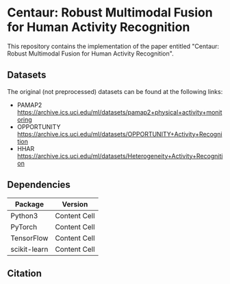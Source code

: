 # Centaur: Robust Multimodal Fusion for Human Activity Recognition

This repository contains the implementation of the paper entitled "Centaur: Robust Multimodal Fusion for Human Activity Recognition".

## Datasets
The original (not preprocessed) datasets can be found at the following links:

 * PAMAP2 https://archive.ics.uci.edu/ml/datasets/pamap2+physical+activity+monitoring
 * OPPORTUNITY https://archive.ics.uci.edu/ml/datasets/OPPORTUNITY+Activity+Recognition
 * HHAR https://archive.ics.uci.edu/ml/datasets/Heterogeneity+Activity+Recognition


## Dependencies
Package       | Version
------------- | -------------
Python3       | Content Cell
PyTorch       | Content Cell
TensorFlow    | Content Cell
scikit-learn  | Content Cell

## Citation
